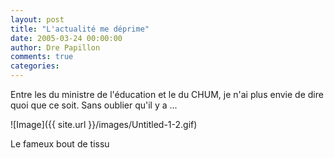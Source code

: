 ```yaml
---
layout: post
title: "L'actualité me déprime"
date: 2005-03-24 00:00:00
author: Dre Papillon
comments: true
categories: 
---
```



Entre les  du ministre de l'éducation et le  du CHUM, je n'ai plus envie de dire quoi que ce soit.  Sans oublier qu'il y a ...

![Image]({{ site.url }}/images/Untitled-1-2.gif)
<div class="photoattrib">Le fameux bout de tissu</div>

